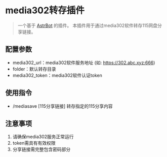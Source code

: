 # media302转存插件
> 一个基于 [AstrBot](https://github.com/astrxbot/astr-bot) 的插件。
> 本插件用于通过media302软件转存115网盘分享链接。

## 配置参数
- media302_url：media302软件服务地址 (如: https://302.abc.xyz:666)
- folder：默认转存目录
- media302_token：media302软件认证token

## 使用指令
- /mediasave [115分享链接]  转存指定的115分享内容

## 注意事项
1. 请确保media302服务正常运行
2. token需具有有效权限
3. 分享链接需完整包含密码部分

